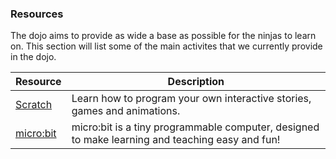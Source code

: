 ### Resources

The dojo aims to provide as wide a base as possible for the ninjas to learn on. This section will list some of the main activites that we currently provide in the dojo.

| Resource              	| Description                                                               	|
|-----------------------	|---------------------------------------------------------------------------	|
| [Scratch](scratch.md) 	|  Learn how to program your own interactive stories, games and animations. 	|
| [micro:bit](micro:bit.md) 	|  micro:bit is a tiny programmable computer, designed to make learning and teaching easy and fun! 	|
